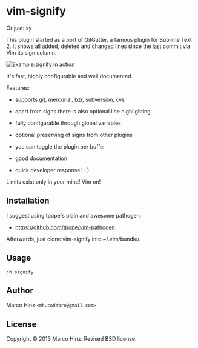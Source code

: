 # vim-signify

Or just: sy

This plugin started as a port of GitGutter, a famous plugin for Sublime Text 2.
It shows all added, deleted and changed lines since the last commit via Vim its
sign column.

![Example:signify in action](https://github.com/mhinz/vim-signify/raw/master/signify.png)

It's fast, highly configurable and well documented.

Features:

- supports git, mercurial, bzr, subversion, cvs
- apart from signs there is also optional line highlighting
- fully configurable through global variables
- optional preserving of signs from other plugins
- you can toggle the plugin per buffer
- good documentation

- quick developer response! :-)

Limits exist only in your mind! Vim on!

## Installation

I suggest using tpope's plain and awesome pathogen:

- https://github.com/tpope/vim-pathogen

Afterwards, just clone vim-signify into ~/.vim/bundle/.

## Usage

`:h signify`

## Author

Marco Hinz `<mh.codebro@gmail.com>`

## License

Copyright © 2013 Marco Hinz. Revised BSD license.
